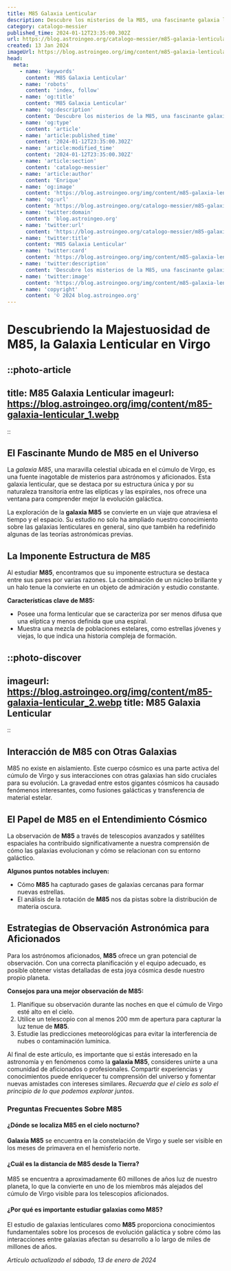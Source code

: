 ```yaml
---
title: M85 Galaxia Lenticular
description: Descubre los misterios de la M85, una fascinante galaxia lenticular con ricas características y una historia cósmica intrigante.
category: catalogo-messier
published_time: 2024-01-12T23:35:00.302Z
url: https://blog.astroingeo.org/catalogo-messier/m85-galaxia-lenticular
created: 13 Jan 2024
imageUrl: https://blog.astroingeo.org/img/content/m85-galaxia-lenticular_1.webp
head:
  meta:
    - name: 'keywords'
      content: 'M85 Galaxia Lenticular'
    - name: 'robots'
      content: 'index, follow'
    - name: 'og:title'
      content: 'M85 Galaxia Lenticular'
    - name: 'og:description'
      content: 'Descubre los misterios de la M85, una fascinante galaxia lenticular con ricas características y una historia cósmica intrigante.'
    - name: 'og:type'
      content: 'article'
    - name: 'article:published_time'
      content: '2024-01-12T23:35:00.302Z'
    - name: 'article:modified_time'
      content: '2024-01-12T23:35:00.302Z'
    - name: 'article:section'
      content: 'catalogo-messier'
    - name: 'article:author'
      content: 'Enrique'
    - name: 'og:image'
      content: 'https://blog.astroingeo.org/img/content/m85-galaxia-lenticular_1.webp'
    - name: 'og:url'
      content: 'https://blog.astroingeo.org/catalogo-messier/m85-galaxia-lenticular'
    - name: 'twitter:domain'
      content: 'blog.astroingeo.org'
    - name: 'twitter:url'
      content: 'https://blog.astroingeo.org/catalogo-messier/m85-galaxia-lenticular'
    - name: 'twitter:title'
      content: 'M85 Galaxia Lenticular'
    - name: 'twitter:card'
      content: 'https://blog.astroingeo.org/img/content/m85-galaxia-lenticular_1.webp'
    - name: 'twitter:description'
      content: 'Descubre los misterios de la M85, una fascinante galaxia lenticular con ricas características y una historia cósmica intrigante.'
    - name: 'twitter:image'
      content: 'https://blog.astroingeo.org/img/content/m85-galaxia-lenticular_1.webp'
    - name: 'copyright'
      content: '© 2024 blog.astroingeo.org'
---
```

# Descubriendo la Majestuosidad de M85, la Galaxia Lenticular en Virgo


::photo-article
---
title: M85 Galaxia Lenticular
imageurl: https://blog.astroingeo.org/img/content/m85-galaxia-lenticular_1.webp
---
::


## El Fascinante Mundo de M85 en el Universo
La *galaxia M85*, una maravilla celestial ubicada en el cúmulo de Virgo, es una fuente inagotable de misterios para astrónomos y aficionados. Esta galaxia lenticular, que se destaca por su estructura única y por su naturaleza transitoria entre las elípticas y las espirales, nos ofrece una ventana para comprender mejor la evolución galáctica.

La exploración de la **galaxia M85** se convierte en un viaje que atraviesa el tiempo y el espacio. Su estudio no solo ha ampliado nuestro conocimiento sobre las galaxias lenticulares en general, sino que también ha redefinido algunas de las teorías astronómicas previas.

## La Imponente Estructura de M85
Al estudiar **M85**, encontramos que su imponente estructura se destaca entre sus pares por varias razones. La combinación de un núcleo brillante y un halo tenue la convierte en un objeto de admiración y estudio constante.

**Características clave de M85:**
- Posee una forma lenticular que se caracteriza por ser menos difusa que una elíptica y menos definida que una espiral.
- Muestra una mezcla de poblaciones estelares, como estrellas jóvenes y viejas, lo que indica una historia compleja de formación.


::photo-discover
---
imageurl: https://blog.astroingeo.org/img/content/m85-galaxia-lenticular_2.webp
title: M85 Galaxia Lenticular
---
::


## Interacción de M85 con Otras Galaxias
M85 no existe en aislamiento. Este cuerpo cósmico es una parte activa del cúmulo de Virgo y sus interacciones con otras galaxias han sido cruciales para su evolución. La gravedad entre estos gigantes cósmicos ha causado fenómenos interesantes, como fusiones galácticas y transferencia de material estelar.

## El Papel de M85 en el Entendimiento Cósmico
La observación de **M85** a través de telescopios avanzados y satélites espaciales ha contribuido significativamente a nuestra comprensión de cómo las galaxias evolucionan y cómo se relacionan con su entorno galáctico.

**Algunos puntos notables incluyen:**
- Cómo **M85** ha capturado gases de galaxias cercanas para formar nuevas estrellas.
- El análisis de la rotación de **M85** nos da pistas sobre la distribución de materia oscura.

## Estrategias de Observación Astronómica para Aficionados
Para los astrónomos aficionados, **M85** ofrece un gran potencial de observación. Con una correcta planificación y el equipo adecuado, es posible obtener vistas detalladas de esta joya cósmica desde nuestro propio planeta.

**Consejos para una mejor observación de M85:**
1. Planifique su observación durante las noches en que el cúmulo de Virgo esté alto en el cielo.
2. Utilice un telescopio con al menos 200 mm de apertura para capturar la luz tenue de **M85**.
3. Estudie las predicciones meteorológicas para evitar la interferencia de nubes o contaminación lumínica.

Al final de este artículo, es importante que si estás interesado en la astronomía y en fenómenos como la **galaxia M85**, consideres unirte a una comunidad de aficionados o profesionales. Compartir experiencias y conocimientos puede enriquecer tu comprensión del universo y fomentar nuevas amistades con intereses similares. *Recuerda que el cielo es solo el principio de lo que podemos explorar juntos*.

### Preguntas Frecuentes Sobre M85
#### ¿Dónde se localiza M85 en el cielo nocturno?
**Galaxia M85** se encuentra en la constelación de Virgo y suele ser visible en los meses de primavera en el hemisferio norte.

#### ¿Cuál es la distancia de M85 desde la Tierra?
M85 se encuentra a aproximadamente 60 millones de años luz de nuestro planeta, lo que la convierte en uno de los miembros más alejados del cúmulo de Virgo visible para los telescopios aficionados.

#### ¿Por qué es importante estudiar galaxias como M85?
El estudio de galaxias lenticulares como **M85** proporciona conocimientos fundamentales sobre los procesos de evolución galáctica y sobre cómo las interacciones entre galaxias afectan su desarrollo a lo largo de miles de millones de años.

_Artículo actualizado el sábado, 13 de enero de 2024_